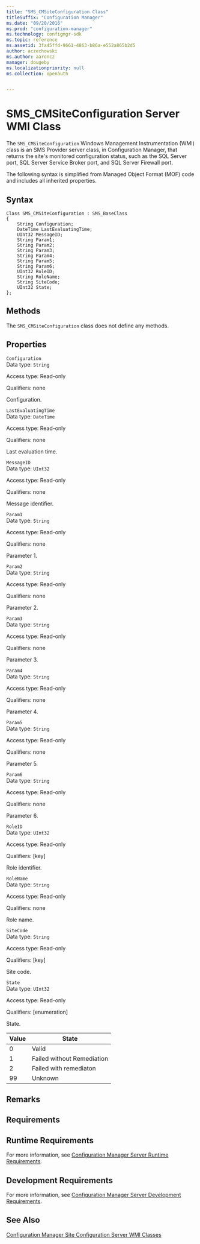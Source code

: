 ```yaml
---
title: "SMS_CMSiteConfiguration Class"
titleSuffix: "Configuration Manager"
ms.date: "09/20/2016"
ms.prod: "configuration-manager"
ms.technology: configmgr-sdk
ms.topic: reference
ms.assetid: 3fa45ffd-9661-4863-b86a-e552a865b2d5
author: aczechowski
ms.author: aaroncz
manager: dougeby
ms.localizationpriority: null
ms.collection: openauth


---
```

# SMS_CMSiteConfiguration Server WMI Class
The `SMS_CMSiteConfiguration` Windows Management Instrumentation (WMI) class is an SMS Provider server class, in Configuration Manager, that returns the site's monitored configuration status, such as the SQL Server port, SQL Server Service Broker port, and SQL Server Firewall port.  

 The following syntax is simplified from Managed Object Format (MOF) code and includes all inherited properties.  

## Syntax  

```  
Class SMS_CMSiteConfiguration : SMS_BaseClass  
{  
    String Configuration;  
    DateTime LastEvaluatingTime;  
    UInt32 MessageID;  
    String Param1;  
    String Param2;  
    String Param3;  
    String Param4;  
    String Param5;  
    String Param6;  
    UInt32 RoleID;  
    String RoleName;  
    String SiteCode;  
    UInt32 State;  
};  
```  

## Methods  
 The `SMS_CMSiteConfiguration` class does not define any methods.  

## Properties  
 `Configuration`  
 Data type: `String`  

 Access type: Read-only  

 Qualifiers: none  

 Configuration.   

 `LastEvaluatingTime`  
 Data type: `DateTime`  

 Access type: Read-only  

 Qualifiers: none  

 Last evaluation time.   

 `MessageID`  
 Data type: `UInt32`  

 Access type: Read-only  

 Qualifiers: none  

 Message identifier.   

 `Param1`  
 Data type: `String`  

 Access type: Read-only  

 Qualifiers: none  

 Parameter 1.   

 `Param2`  
 Data type: `String`  

 Access type: Read-only  

 Qualifiers: none  

 Parameter 2.   

 `Param3`  
 Data type: `String`  

 Access type: Read-only  

 Qualifiers: none  

 Parameter 3.   

 `Param4`  
 Data type: `String`  

 Access type: Read-only  

 Qualifiers: none  

 Parameter 4.   

 `Param5`  
 Data type: `String`  

 Access type: Read-only  

 Qualifiers: none  

 Parameter 5.   

 `Param6`  
 Data type: `String`  

 Access type: Read-only  

 Qualifiers: none  

 Parameter 6.   

 `RoleID`  
 Data type: `UInt32`  

 Access type: Read-only  

 Qualifiers: [key]  

 Role identifier.   

 `RoleName`  
 Data type: `String`  

 Access type: Read-only  

 Qualifiers: none  

 Role name.   

 `SiteCode`  
 Data type: `String`  

 Access type: Read-only  

 Qualifiers: [key]  

 Site code.   

 `State`  
 Data type: `UInt32`  

 Access type: Read-only  

 Qualifiers: [enumeration]  

 State.   

|Value|State|  
|-|-|  
|0|Valid|  
|1|Failed without Remediation|  
|2|Failed with remediaton|  
|99|Unknown|  

## Remarks  

## Requirements  

## Runtime Requirements  
 For more information, see [Configuration Manager Server Runtime Requirements](../../../../../develop/core/reqs/server-runtime-requirements.md).  

## Development Requirements  
 For more information, see [Configuration Manager Server Development Requirements](../../../../../develop/core/reqs/server-development-requirements.md).  

## See Also  
 [Configuration Manager Site Configuration Server WMI Classes](../../../../../develop/reference/core/servers/configure/site-configuration-server-wmi-classes.md)
